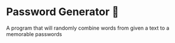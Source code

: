 # Password Generator :key:

A program that will randomly combine words from given a text to a memorable passwords
